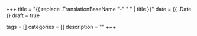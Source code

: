 +++
title = "{{ replace .TranslationBaseName "-" " " | title }}"
date = {{ .Date }}
draft = true

tags = []
categories = []
description = ""
+++

